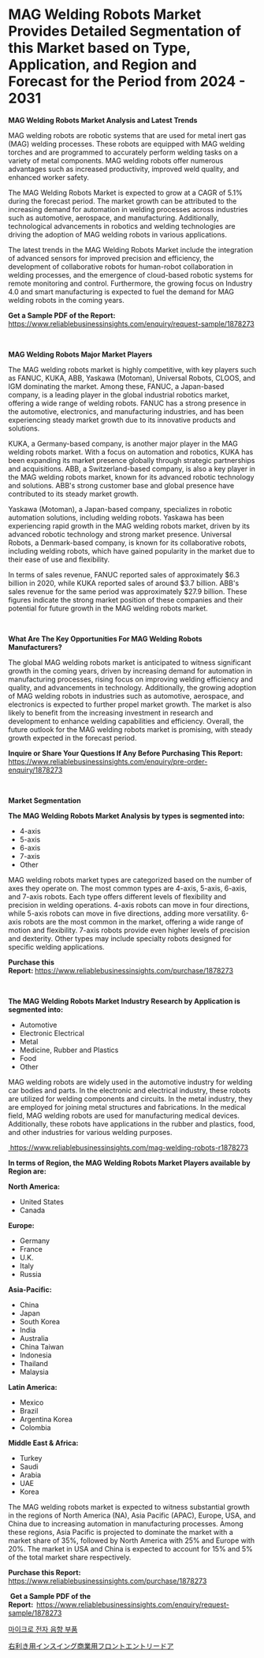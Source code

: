 <p><h1>MAG Welding Robots Market Provides Detailed Segmentation of this Market based on Type, Application, and Region and Forecast for the Period from 2024 - 2031</h1></p><p><strong>MAG Welding Robots Market Analysis and Latest Trends</strong></p>
<p><p>MAG welding robots are robotic systems that are used for metal inert gas (MAG) welding processes. These robots are equipped with MAG welding torches and are programmed to accurately perform welding tasks on a variety of metal components. MAG welding robots offer numerous advantages such as increased productivity, improved weld quality, and enhanced worker safety.</p><p>The MAG Welding Robots Market is expected to grow at a CAGR of 5.1% during the forecast period. The market growth can be attributed to the increasing demand for automation in welding processes across industries such as automotive, aerospace, and manufacturing. Additionally, technological advancements in robotics and welding technologies are driving the adoption of MAG welding robots in various applications.</p><p>The latest trends in the MAG Welding Robots Market include the integration of advanced sensors for improved precision and efficiency, the development of collaborative robots for human-robot collaboration in welding processes, and the emergence of cloud-based robotic systems for remote monitoring and control. Furthermore, the growing focus on Industry 4.0 and smart manufacturing is expected to fuel the demand for MAG welding robots in the coming years.</p></p>
<p><strong>Get a Sample PDF of the Report:&nbsp;</strong> <a href="https://www.reliablebusinessinsights.com/enquiry/request-sample/1878273">https://www.reliablebusinessinsights.com/enquiry/request-sample/1878273</a></p>
<p>&nbsp;</p>
<p><strong>MAG Welding Robots Major Market Players</strong></p>
<p><p>The MAG welding robots market is highly competitive, with key players such as FANUC, KUKA, ABB, Yaskawa (Motoman), Universal Robots, CLOOS, and IGM dominating the market. Among these, FANUC, a Japan-based company, is a leading player in the global industrial robotics market, offering a wide range of welding robots. FANUC has a strong presence in the automotive, electronics, and manufacturing industries, and has been experiencing steady market growth due to its innovative products and solutions.</p><p>KUKA, a Germany-based company, is another major player in the MAG welding robots market. With a focus on automation and robotics, KUKA has been expanding its market presence globally through strategic partnerships and acquisitions. ABB, a Switzerland-based company, is also a key player in the MAG welding robots market, known for its advanced robotic technology and solutions. ABB's strong customer base and global presence have contributed to its steady market growth.</p><p>Yaskawa (Motoman), a Japan-based company, specializes in robotic automation solutions, including welding robots. Yaskawa has been experiencing rapid growth in the MAG welding robots market, driven by its advanced robotic technology and strong market presence. Universal Robots, a Denmark-based company, is known for its collaborative robots, including welding robots, which have gained popularity in the market due to their ease of use and flexibility.</p><p>In terms of sales revenue, FANUC reported sales of approximately $6.3 billion in 2020, while KUKA reported sales of around $3.7 billion. ABB's sales revenue for the same period was approximately $27.9 billion. These figures indicate the strong market position of these companies and their potential for future growth in the MAG welding robots market.</p></p>
<p>&nbsp;</p>
<p><strong>What Are The Key Opportunities For MAG Welding Robots Manufacturers?</strong></p>
<p><p>The global MAG welding robots market is anticipated to witness significant growth in the coming years, driven by increasing demand for automation in manufacturing processes, rising focus on improving welding efficiency and quality, and advancements in technology. Additionally, the growing adoption of MAG welding robots in industries such as automotive, aerospace, and electronics is expected to further propel market growth. The market is also likely to benefit from the increasing investment in research and development to enhance welding capabilities and efficiency. Overall, the future outlook for the MAG welding robots market is promising, with steady growth expected in the forecast period.</p></p>
<p><strong>Inquire or Share Your Questions If Any Before Purchasing This Report:</strong> <a href="https://www.reliablebusinessinsights.com/enquiry/pre-order-enquiry/1878273">https://www.reliablebusinessinsights.com/enquiry/pre-order-enquiry/1878273</a></p>
<p>&nbsp;</p>
<p><strong>Market Segmentation</strong></p>
<p><strong>The MAG Welding Robots Market Analysis by types is segmented into:</strong></p>
<p><ul><li>4-axis</li><li>5-axis</li><li>6-axis</li><li>7-axis</li><li>Other</li></ul></p>
<p><p>MAG welding robots market types are categorized based on the number of axes they operate on. The most common types are 4-axis, 5-axis, 6-axis, and 7-axis robots. Each type offers different levels of flexibility and precision in welding operations. 4-axis robots can move in four directions, while 5-axis robots can move in five directions, adding more versatility. 6-axis robots are the most common in the market, offering a wide range of motion and flexibility. 7-axis robots provide even higher levels of precision and dexterity. Other types may include specialty robots designed for specific welding applications.</p></p>
<p><strong>Purchase this Report:&nbsp;</strong><a href="https://www.reliablebusinessinsights.com/purchase/1878273">https://www.reliablebusinessinsights.com/purchase/1878273</a></p>
<p>&nbsp;</p>
<p><strong>The MAG Welding Robots Market Industry Research by Application is segmented into:</strong></p>
<p><ul><li>Automotive</li><li>Electronic Electrical</li><li>Metal</li><li>Medicine, Rubber and Plastics</li><li>Food</li><li>Other</li></ul></p>
<p><p>MAG welding robots are widely used in the automotive industry for welding car bodies and parts. In the electronic and electrical industry, these robots are utilized for welding components and circuits. In the metal industry, they are employed for joining metal structures and fabrications. In the medical field, MAG welding robots are used for manufacturing medical devices. Additionally, these robots have applications in the rubber and plastics, food, and other industries for various welding purposes.</p></p>
<p><a href="https://www.reliablebusinessinsights.com/mag-welding-robots-r1878273">&nbsp;https://www.reliablebusinessinsights.com/mag-welding-robots-r1878273</a></p>
<p><strong>In terms of Region, the MAG Welding Robots Market Players available by Region are:</strong></p>
<p>
    <p> <strong> North America: </strong>
        <ul>
            <li>United States</li>
            <li>Canada</li>
        </ul>
        </p> 
    <p> <strong> Europe: </strong>
        <ul>
            <li>Germany</li>
            <li>France</li>
            <li>U.K.</li>
            <li>Italy</li>
            <li>Russia</li>
        </ul>
        </p> 
    <p> <strong> Asia-Pacific: </strong>
        <ul>
            <li>China</li>
            <li>Japan</li>
            <li>South Korea</li>
            <li>India</li>
            <li>Australia</li>
            <li>China Taiwan</li>
            <li>Indonesia</li>
            <li>Thailand</li>
            <li>Malaysia</li>
        </ul>
        </p> 
    <p> <strong> Latin America: </strong>
        <ul>
            <li>Mexico</li>
            <li>Brazil</li>
            <li>Argentina Korea</li>
            <li>Colombia</li>
        </ul>
        </p> 
    <p> <strong> Middle East & Africa: </strong>
        <ul>
            <li>Turkey</li>
            <li>Saudi</li>
            <li>Arabia</li>
            <li>UAE</li>
            <li>Korea</li>
        </ul>
    </p>
    </p>
<p><p>The MAG welding robots market is expected to witness substantial growth in the regions of North America (NA), Asia Pacific (APAC), Europe, USA, and China due to increasing automation in manufacturing processes. Among these regions, Asia Pacific is projected to dominate the market with a market share of 35%, followed by North America with 25% and Europe with 20%. The market in USA and China is expected to account for 15% and 5% of the total market share respectively.</p></p>
<p><strong>Purchase this Report: </strong><a href="https://www.reliablebusinessinsights.com/purchase/1878273">https://www.reliablebusinessinsights.com/purchase/1878273</a></p>
<p>&nbsp;<strong>Get a Sample PDF of the Report:&nbsp;&nbsp;</strong><a href="https://www.reliablebusinessinsights.com/enquiry/request-sample/1878273">https://www.reliablebusinessinsights.com/enquiry/request-sample/1878273</a></p>
<p><strong></strong></p>
<p><p><a href="https://github.com/ROBERTS65DAVID/Market-Research-Report-List-1/blob/main/4941507177606.md">마이크로 전자 음향 부품</a></p><p><a href="https://github.com/oqxogxyvqe90775/Market-Research-Report-List-3/blob/main/6823259164638.md">右利き用インスイング商業用フロントエントリードア</a></p></p>